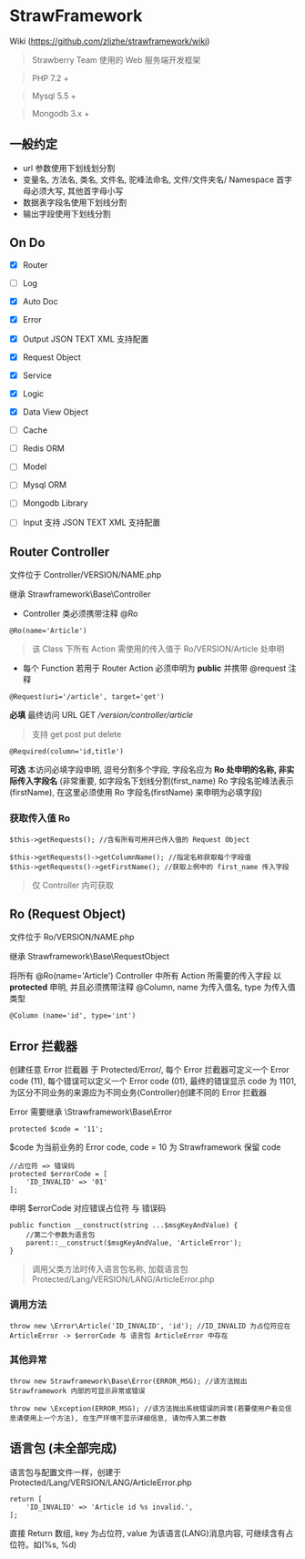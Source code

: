 # StrawFramework

Wiki (https://github.com/zlizhe/strawframework/wiki)

> Strawberry Team 使用的 Web 服务端开发框架

> PHP 7.2 +

> Mysql 5.5 +

> Mongodb 3.x +

## 一般约定

* url 参数使用下划线划分割
* 变量名, 方法名, 类名, 文件名, 驼峰法命名, 文件/文件夹名/ Namespace 首字母必须大写, 其他首字母小写
* 数据表字段名使用下划线分割
* 输出字段使用下划线分割

## On Do

- [x] Router

- [ ] Log

- [x] Auto Doc

- [x] Error

- [x] Output JSON TEXT XML 支持配置

- [x] Request Object

- [x] Service

- [x] Logic

- [x] Data View Object

- [ ] Cache

- [ ] Redis ORM

- [ ] Model

- [ ] Mysql ORM

- [ ] Mongodb Library

- [ ] Input 支持 JSON TEXT XML 支持配置


## Router Controller

文件位于 Controller/VERSION/NAME.php

继承 Strawframework\Base\Controller

* Controller 类必须携带注释 @Ro

```
@Ro(name='Article')
```

> 该 Class 下所有 Action 需使用的传入值于 Ro/VERSION/Article 处申明

* 每个 Function 若用于 Router Action 必须申明为 **public** 并携带 @request 注释

```
@Request(uri='/article', target='get')
```

**必填** 最终访问 URL GET */version/controller/article*

> 支持 get post put delete

```
@Required(column='id,title')
```

**可选** 本访问必填字段申明, 逗号分割多个字段, 字段名应为 **Ro 处申明的名称, 非实际传入字段名** (非常重要, 如字段名下划线分割(first_name) Ro 字段名驼峰法表示(firstName), 在这里必须使用 Ro 字段名(firstName) 来申明为必填字段)

### 获取传入值 Ro

```
$this->getRequests(); //含有所有可用并已传入值的 Request Object 
```

```
$this->getRequests()->getColumnName(); //指定名称获取每个字段值
$this->getRequests()->getFirstName(); //获取上例中的 first_name 传入字段
```
>仅 Controller 内可获取


## Ro (Request Object)

文件位于 Ro/VERSION/NAME.php

继承 Strawframework\Base\RequestObject

将所有 @Ro(name='Article') Controller 中所有 Action 所需要的传入字段 以 **protected** 申明, 并且必须携带注释 @Column, name 为传入值名, type 为传入值类型

```
@Column (name='id', type='int')
```

## Error 拦截器

创建任意 Error 拦截器 于 Protected/Error/, 每个 Error 拦截器可定义一个 Error code (11), 每个错误可以定义一个 Error code (01), 最终的错误显示 code 为 1101, 为区分不同业务的来源应为不同业务(Controller)创建不同的 Error 拦截器

Error 需要继承 \Strawframework\Base\Error

```
protected $code = '11';
```
$code 为当前业务的 Error code, code = 10 为 Strawframework 保留 code

```
//占位符 => 错误码
protected $errorCode = [
    'ID_INVALID' => '01'
];
```

申明 $errorCode 对应错误占位符 与 错误码

```
public function __construct(string ...$msgKeyAndValue) {
    //第二个参数为语言包 
    parent::__construct($msgKeyAndValue, 'ArticleError');
}
```

> 调用父类方法时传入语言包名称, 加载语言包 Protected/Lang/VERSION/LANG/ArticleError.php

### 调用方法

```
throw new \Error\Article('ID_INVALID', 'id'); //ID_INVALID 为占位符应在 ArticleError -> $errorCode 与 语言包 ArticleError 中存在
```

### 其他异常
```
throw new Strawframework\Base\Error(ERROR_MSG); //该方法抛出 Strawframework 内部的可显示异常或错误

throw new \Exception(ERROR_MSG); //该方法抛出系统错误的异常(若要使用户看见信息请使用上一个方法), 在生产环境不显示详细信息, 请勿传入第二参数
```

## 语言包 (未全部完成)

语言包与配置文件一样，创建于 Protected/Lang/VERSION/LANG/ArticleError.php

```
return [
    'ID_INVALID' => 'Article id %s invalid.',
];
```

直接 Return 数组, key 为占位符, value 为该语言(LANG)消息内容, 可继续含有占位符。如(%s, %d)
